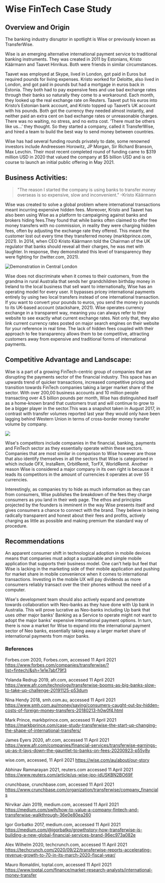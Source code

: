 # Wise FinTech Case Study

## Overview and Origin

The banking industry disruptor in spotlight is Wise or previously known as TransferWise. 

Wise is an emerging alternative international payment service to traditional banking instruments. They was created in 2011 by Estonians, Kristo Käärmann and Taavet Hinrikus. Both were friends in similar circumstances. 

Taavet was employed at Skype, lived in London, got paid in Euros but required pounds for living expenses. Kristo worked for Deloitte, also lived in London, and got paid in pounds but had a mortgage in euros back in Estonia. They both had to pay expensive fees and use bad exchange rates through their banks so naturally they come to a workaround. Each month, they looked up the real exchange rate on Reuters. Taavet put his euros into Kristo’s Estonian bank account, and Kristo topped up Taavet’s UK account with his pounds. Both got the currency they needed almost instantly, and neither paid an extra cent on bad exchange rates or unreasonable charges. There was no waiting, no stress, and no extra cost. ‘There must be others like us…’ they thought. So they started a company, called it TransferWise, and hired a team to build the best way to send money between countries. 

Wise has had several funding rounds privately to date, some renowned investors include Andreessen Horowitz, JP Morgan, Sir Richard Branson, Max Levchin. Their most recent completed round of funding came to $319 million USD in 2020 that valued the company at $5 billion USD and is on course to launch an initial public offering in May 2021.

## Business Activities:

>"The reason I started the company is using banks to transfer money overseas is so expensive, slow and inconvenient." -Kristo Käärmann

Wise was created to solve a global problem where international transactions meant incurring expensive hidden fees. Moreover, Kristo and Taavet has also been using Wise as a platform to campaigning against banks and brokers hiding fees.They found that while banks often claimed to offer free money transfers with no commission, in reality they were charging hidden fees, often by adjusting the exchange rate they offered. This meant the customer lost out every time they transferred money (markbprince.com, 2021). In 2014, when CEO Kristo Käärmann told the Chairman of the UK regulator that banks should reveal all their charges, he was met with laughter. In response, they demonstrated this level of transparency they were fighting for (twitter.com, 2021). 

![Demonstration in Central London](https://www.houseofexperience.co.uk/wp-content/uploads/2015/08/transferwise-nothing2hide-1024x665.png)

Wise does not discriminate when it comes to their customers, from the grandma in rural Australia that sends her grandchildren birthday money in Ireland to the local business that sell want to internationally, Wise has an operating model for every user. It bypasses pricey international payments entirely by using two local transfers instead of one international transaction. If you want to convert your pounds to euros, you send the money in pounds to its UK-based account (stackshare, 2021). Wise operates currency exchange in a transparent way, meaning you can always refer to their website to see exactly what current exchange rates. Not only that, they also link current currency rates posted on major search engines on their website for your reference in real time. The lack of hidden fees coupled with their approach to fee transparency allows them to be competitive, attracting customers away from expensive and traditional forms of international payments.


## Competitive Advantage and Landscape:

Wise is a part of a growing FinTech-centric group of companies that are disrupting the payments sector of the financial industry. This space has an upwards trend of quicker transactions, increased competitive pricing and transition towards FinTech companies taking a larger market share of the sector. With over 200,00 business accounts and 10 million people transacting over 4.5 billion pounds per month, Wise has distinguished itself as a home-known brand that customers trust and will continue to grow to be a bigger player in the sector.This was a snapshot taken in August 2017, in contrast with transfer volumes reported last year they would only have been lagging behind Western Union in terms of cross-border money transfer volume by company.

![](https://bs-uploads.toptal.io/blackfish-uploads/uploaded_file/file/195401/image-1582884580187-9aac0333a18c22c10bc03268f365e853.png)

Wise's competitors include companies in the financial, banking, payments and FinTech sector as they essentially operate within these sectors. Companies that are most similar in comparison to Wise however are those that also identify themselves in all the sectors that Wise is categorised in which include OFX, InstaRem, OrbitRemit, TorFX, WorldRemit. Another reason Wise is considered a major company in its own right is because it leads its competitors in the amount of currencies it operates at over 55 currencies. 

Interestingly, as companies try to hide as much information as they can from consumers, Wise publishes the breakdown of the fees they charge consumers as you land in their web page. The ethos and principles projected by the founders is imminent in the way Wise presents itself and gives consumers a chance to connect with the brand. They believe in being radically transparent and honest about their fees and profits, actively charging as little as possible and making premium the standard way of procedure.




## Recommendations

An apparent consumer shift in technological adoption in mobile devices means that companies must adopt a sustainable and simple mobile application that supports their business model. One can't help but feel that Wise is lacking in the marketing side of their mobile application and pushing for market share in mobile convenience when it comes to international transactions. Investing in the mobile UX will pay dividends as more consumers reliably transact over the their phones without the need of a computer. 

Wise's development team should also actively expand and penetrate towards collaboration with Neo-banks as they have done with Up bank in Australia. This will prove lucrative as Neo-banks including Up bank that uses other major banks' Banking as a Service to operate might not want to adopt the major banks' expensive international payment options. In turn, there is now a market for Wise to expand into the international payment sector of Neo banks, essentially taking away a larger market share of international payments from major banks.





### References

Forbes.com 2020, Forbes.com, accessed 11 April 2021 <https://www.forbes.com/companies/transferwise/?list=fintech/&sh=1e1e7abf79f3> 

Yolanda Redrup 2019, afr.com, accessed 11 April 2021 <https://www.afr.com/technology/transferwise-booms-as-big-banks-slow-to-take-up-challenge-20191125-p53dum>

Nina Hendy 2018, smh.com.au, accessed 11 April 2021 <https://www.smh.com.au/money/saving/consumers-caught-out-by-hidden-costs-of-foreign-money-transfers-20180213-h0w0f4.html>

Mark Prince, markbprince.com, accessed 11 April 2021 <https://markbprince.com/case-study-transferwise-the-start-up-changing-the-shape-of-international-transfers/>

James Eyers 2020, afr.com, accessed 11 April 2021 <https://www.afr.com/companies/financial-services/transferwise-earnings-up-as-it-lays-down-the-gauntlet-to-banks-on-fees-20200923-p55y8y>

wise.com, accessed, 11 April 2021 <https://wise.com/au/about/our-story>

Abhinav Ramnarayan 2021, reuters.com accessed 11 April 2021 <https://www.reuters.com/article/us-wise-ipo-idUSKBN2BO69F>

crunchbase, crunchbase.com, accessed 11 April 2021 <https://www.crunchbase.com/organization/transferwise/company_financials>

Nirvikar Jain 2019, medium.com, accessed 11 April 2021 <https://medium.com/swlh/how-to-value-a-company-fintech-and-transferwise-walkthrough-36e0e80ea260>

Igor Gorbatko 2017, medium.com, accessed 11 April 2021 <https://medium.com/@igorbatko/growthstory-how-transferwise-is-building-a-new-global-financial-services-brand-96ec973a082e>

Alex Wilhelm 2020, techcrunch.com, accessed 11 April 2021 <https://techcrunch.com/2020/09/22/transferwise-reports-accelerating-revenue-growth-to-70-in-its-march-2020-fiscal-year/>

Mauro Romaldini, toptal.com, accessed 11 April 2021 <https://www.toptal.com/finance/market-research-analysts/international-money-transfer>


